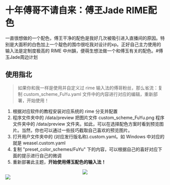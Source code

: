 # 十年傅哥不请自来：傅玊Jade RIME配色
一直很想做的一个配色，傅王干净的配色是我好几次被吸引进入直播间的原因。特别是大面积的白色加上一个靛色的围巾很吃我对设计的xp。正好自己主力使用的输入法是定制度极高的 RIME 中州韻，便萌生想法做一个和傅玉有关的配色。#傅玉Jade周边计划

## 使用指北
> 如果你和我一样是使用并自定义过 rime 输入法的傅哥粉丝，那么省流：复制 custom_scheme_FuYu.yaml 文件中的内容进行对应的编辑，重新部署，开始使用！

1. 根据对应软件的教程安装对应系统的 rime 分支并配置
2. 程序文件夹中的 /data/preview 把图片文件 custom_scheme_FuYu.png 程序文件夹中的 /data/preview 文件夹。如此，可以在选择配色方案时看到预览图片。当然，你也可以通过一些技巧截取自己喜欢的预览图片。
3. 打开用户文件夹中的 (对应发行版名称).custom.yaml。如 Windows 中对应的就是 weasel.custom.yaml
4. 复制 "preset_color_schemes/FuYu" 下的内容，可以根据自己的喜好对应下面的提示进行自己的微调
5. 重新部署此主题，**开始使用傅玉配色的输入法！**

<div align=center>
<img src=https://github.com/schalldemz/FuYu_RIME_color_scheme/blob/main/custom_scheme_FuYu.png>
</div>

<img src=https://github.com/schalldemz/FuYu_RIME_color_scheme/blob/main/preview.webp>